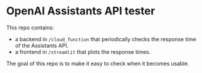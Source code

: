 # OpenAI Assistants API tester

This repo contains:

- a backend in `/cloud_function` that periodically checks the response time of the Assistants API.
- a frontend in `/streamlit` that plots the response times.

The goal of this repo is to make it easy to check when it becomes usable.
